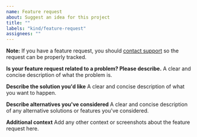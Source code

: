 ```yaml
---
name: Feature request
about: Suggest an idea for this project
title: ""
labels: "kind/feature-request"
assignees: ""
---
```


**Note:**
If you have a feature request, you should [contact support](https://docs.khulnasoft.com/help/) so the request can be properly tracked.

**Is your feature request related to a problem? Please describe.**
A clear and concise description of what the problem is.

**Describe the solution you'd like**
A clear and concise description of what you want to happen.

**Describe alternatives you've considered**
A clear and concise description of any alternative solutions or features you've considered.

**Additional context**
Add any other context or screenshots about the feature request here.

